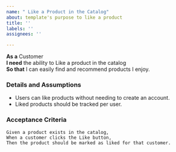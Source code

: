 ```yaml
---
name: " Like a Product in the Catalog"
about: template's purpose to like a product
title: ''
labels: ''
assignees: ''

---
```


**As a** Customer  
**I need** the ability to Like a product in the catalog  
**So that** I can easily find and recommend products I enjoy.  

### Details and Assumptions
* Users can like products without needing to create an account.  
* Liked products should be tracked per user.

### Acceptance Criteria  
```gherkin
Given a product exists in the catalog,
When a customer clicks the Like button,
Then the product should be marked as liked for that customer.
